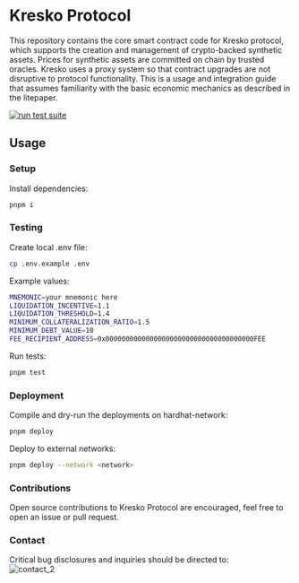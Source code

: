 # Kresko Protocol

This repository contains the core smart contract code for Kresko protocol, which supports the creation and management of crypto-backed synthetic assets. Prices for synthetic assets are committed on chain by trusted oracles. Kresko uses a proxy system so that contract upgrades are not disruptive to protocol functionality. This is a usage and integration guide that assumes familiarity with the basic economic mechanics as described in the litepaper.

[![run test suite](https://github.com/kreskohq/kresko-protocol/actions/workflows/run-test-suite.yml/badge.svg)](https://github.com/kreskohq/kresko-protocol/actions/workflows/run-test-suite.yml)

## Usage

### Setup

Install dependencies:

```sh
pnpm i
```

### Testing

Create local .env file:

```sh
cp .env.example .env
```

Example values:

```sh
MNEMONIC=your mnemonic here
LIQUIDATION_INCENTIVE=1.1
LIQUIDATION_THRESHOLD=1.4
MINIMUM_COLLATERALIZATION_RATIO=1.5
MINIMUM_DEBT_VALUE=10
FEE_RECIPIENT_ADDRESS=0x0000000000000000000000000000000000000FEE

```

Run tests:

```sh
pnpm test
```

### Deployment

Compile and dry-run the deployments on hardhat-network:

```sh
pnpm deploy
```

Deploy to external networks:

```sh
pnpm deploy --network <network>
```

### Contributions

Open source contributions to Kresko Protocol are encouraged, feel free to open an issue or pull request.

### Contact

Critical bug disclosures and inquiries should be directed to: <br> ![contact_2](https://user-images.githubusercontent.com/15370712/167093578-d6c0acd8-f32c-4ca3-b22e-76c2eef7f0e3.png)
